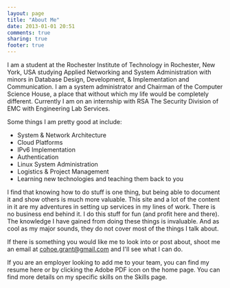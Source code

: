 ```yaml
---
layout: page
title: "About Me"
date: 2013-01-01 20:51
comments: true
sharing: true
footer: true
---
```

I am a student at the Rochester Institute of Technology in Rochester, New York, USA studying Applied Networking and System Administration with minors in Database Design, Development, & Implementation and Communication. I am a system administrator and Chairman of the Computer Science House, a place that without which my life would be completely different. Currently I am on an internship with RSA The Security Division of EMC with Engineering Lab Services.

Some things I am pretty good at include:

* System & Network Architecture
* Cloud Platforms
* IPv6 Implementation
* Authentication
* Linux System Administration
* Logistics & Project Management
* Learning new technologies and teaching them back to you

I find that knowing how to do stuff is one thing, but being able to document it and show others is much more valuable. This site and a lot of the content in it are my adventures in setting up services in my lines of work. There is no business end behind it. I do this stuff for fun (and profit here and there). The knowledge I have gained from doing these things is invaluable. And as cool as my major sounds, they do not cover most of the things I talk about.

If there is something you would like me to look into or post about, shoot me an email at cohoe.grant@gmail.com and I'll see what I can do.

If you are an employer looking to add me to your team, you can find my resume here or by clicking the Adobe PDF icon on the home page. You can find more details on my specific skills on the Skills page.

